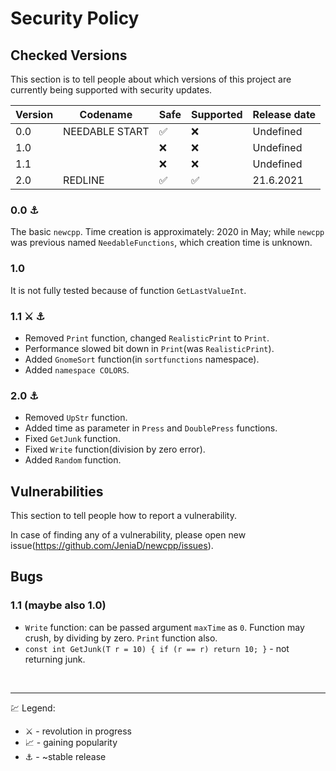 # Security Policy
## Checked Versions

This section is to tell people about which versions of this project are
currently being supported with security updates.

| Version | Codename           | Safe             | Supported         | Release date |
| ------- | --------           | -----            | ------------      | ------------ |
| 0.0     | NEEDABLE START     |:white_check_mark:| :x:               | Undefined    |
| 1.0     |                    |:x:               | :x:               | Undefined    |
| 1.1     |                    |:x:               | :x:               | Undefined    |
| 2.0     | REDLINE            |:white_check_mark:| :white_check_mark:| 21.6.2021    |

### 0.0 :anchor:
The basic `newcpp`. Time creation is approximately: 2020 in May; while `newcpp` was previous named `NeedableFunctions`, which creation time is unknown.
### 1.0
It is not fully tested because of function `GetLastValueInt`.
### 1.1 ⚔️ ⚓
- Removed `Print` function, changed `RealisticPrint` to `Print`.
- Performance slowed bit down in `Print`(was `RealisticPrint`).
- Added `GnomeSort` function(in `sortfunctions` namespace).
- Added `namespace COLORS`.
### 2.0 ⚓
- Removed `UpStr` function.
- Added time as parameter in `Press` and `DoublePress` functions.
- Fixed `GetJunk` function.
- Fixed `Write` function(division by zero error).
- Added `Random` function.

## Vulnerabilities

This section to tell people how to report a vulnerability.

In case of finding any of a vulnerability, please open new issue(https://github.com/JeniaD/newcpp/issues).

## Bugs

### 1.1 (maybe also 1.0)
- `Write` function: can be passed argument `maxTime` as `0`. Function may crush, by dividing by zero. `Print` function also.
- `const int GetJunk(T r = 10) { if (r == r) return 10; }` - not returning junk.

<br><hr>
:chart: Legend:
- :crossed_swords: - revolution in progress
- :chart_with_upwards_trend: - gaining popularity
- :anchor: - ~stable release

